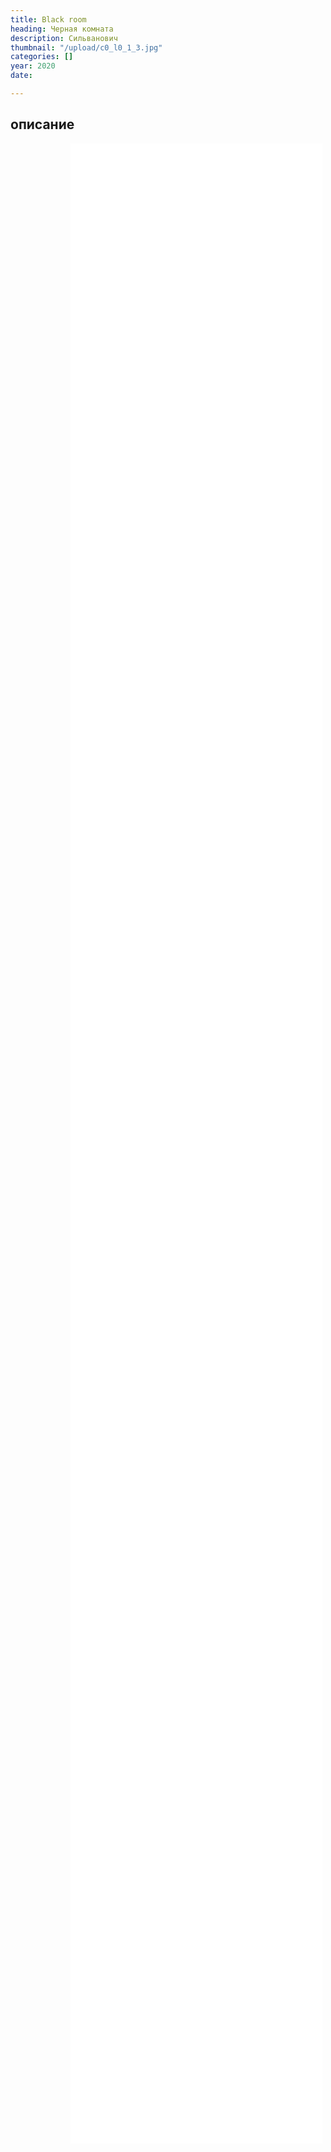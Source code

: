 ```yaml
---
title: Black room
heading: Черная комната
description: Сильванович
thumbnail: "/upload/c0_l0_1_3.jpg"
categories: []
year: 2020
date: 

---
```

<!-- <Pano /> -->
<div>
<h2>
    <!-- пишите описание тут -->
    описание
</h2>
<iframe src="/silvanovich/index.html" frameborder="0" scrolling="no" style="height: 80vh; width: 80%; margin: 0 10vw" allowfullscreen="true" webkitallowfullscreen="true" mozallowfullscreen="true"></iframe>
</div>